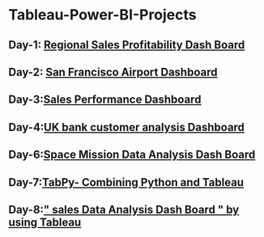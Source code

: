 # Tableau-Power-BI-Projects
## Day-1: [Regional Sales Profitability Dash Board](https://github.com/mrvmurali1991/tableau-Power-BI-Projects/blob/main/Day%201/Dashboard%202.png)
## Day-2: [San Francisco Airport Dashboard](https://github.com/mrvmurali1991/tableau-Power-BI-Projects/tree/main/Day%202)
## Day-3:[Sales Performance Dashboard ](https://github.com/mrvmurali1991/tableau-Power-BI-Projects/tree/main/Day%203)
## Day-4:[UK bank customer analysis Dashboard](https://github.com/mrvmurali1991/tableau-Power-BI-Projects/tree/main/Day%204)
## Day-6:[Space Mission Data Analysis Dash Board](https://github.com/mrvmurali1991/tableau-Power-BI-Projects/blob/main/Day%20%20%206/Space%20Mission%20Data%20Analysis.twb)
## Day-7:[TabPy- Combining Python and Tableau](https://github.com/mrvmurali1991/tableau-Power-BI-Projects/blob/main/Day%207/TabPy-%20Combining%20Python%20and%20Tableau.twbx)
## Day-8:[" sales Data Analysis Dash Board " by using Tableau](https://github.com/mrvmurali1991/tableau-Power-BI-Projects/blob/main/Day%208/sales%20insights.twb)
